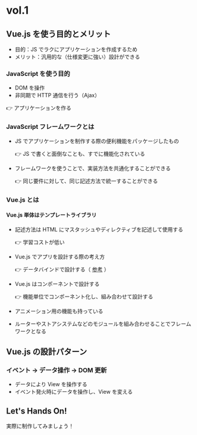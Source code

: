 # vol.1

## Vue.js を使う目的とメリット

- 目的：JS でラクにアプリケーションを作成するため
- メリット：汎用的な（仕様変更に強い）設計ができる

### JavaScript を使う目的

- DOM を操作
- 非同期で HTTP 通信を行う（Ajax）

👉 アプリケーションを作る

### JavaScript フレームワークとは

- JS でアプリケーションを制作する際の便利機能をパッケージしたもの

  👉 JS で書くと面倒なことも、すでに機能化されている

- フレームワークを使うことで、実装方法を共通化することができる

  👉  同じ要件に対して、同じ記述方法で統一することができる

### Vue.js とは

#### Vue.js 単体はテンプレートライブラリ

- 記述方法は HTML にマスタッシュやディレクティブを記述して使用する

  👉  学習コストが低い

- Vue.js でアプリを設計する際の考え方

  👉  データバインドで設計する（ [参考](https://lab.aratana.jp/entry/2017/12/09/000000) ）

- Vue.js はコンポーネントで設計する

  👉  機能単位でコンポーネント化し、組み合わせて設計する

- アニメーション用の機能も持っている
- ルーターやストアシステムなどのモジュールを組み合わせることでフレームワークとなる

## Vue.js の設計パターン

### イベント → データ操作 → DOM 更新

- データにより View を操作する
- イベント発火時にデータを操作し、View を変える

## Let's Hands On!

実際に制作してみましょう！
